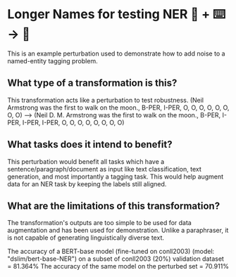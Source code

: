 # Longer Names for testing NER 🦎  + ⌨️ → 🐍
This is an example perturbation used to demonstrate how to add noise to a named-entity tagging problem.

## What type of a transformation is this?
This transformation acts like a perturbation to test robustness.
(Neil Armstrong was the first to walk on the moon., B-PER, I-PER, O, O, O, O, O, O, O, O)
    --> (Neil D. M. Armstrong was the first to walk on the moon., B-PER, I-PER, I-PER, I-PER, O, O, O, O, O, O, O, O)

## What tasks does it intend to benefit?
This perturbation would benefit all tasks which have a sentence/paragraph/document as input like text classification,
text generation, and most importantly a tagging task.
This would help augment data for an NER task by keeping the labels still aligned.

## What are the limitations of this transformation?
The transformation's outputs are too simple to be used for data augmentation and has been used for demonstration.
Unlike a paraphraser, it is not capable of
generating linguistically diverse text.

The accuracy of a BERT-base model (fine-tuned on conll2003) (model: "dslim/bert-base-NER") on a subset of conll2003
(20%) validation dataset = 81.364%
The accuracy of the same model on the perturbed set = 70.911%